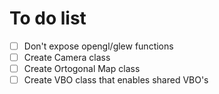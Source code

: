 # To do list

- [ ] Don't expose opengl/glew functions 
- [ ] Create Camera class
- [ ] Create Ortogonal Map class
- [ ] Create VBO class that enables shared VBO's
